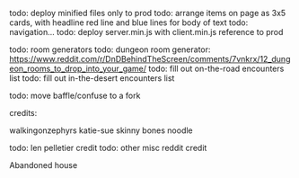 todo: deploy minified files only to prod
todo: arrange items on page as 3x5 cards, with headline red line and blue lines for body of text
todo: navigation...
todo: deploy server.min.js with client.min.js reference to prod

todo: room generators
todo: dungeon room generator: https://www.reddit.com/r/DnDBehindTheScreen/comments/7vnkrx/12_dungeon_rooms_to_drop_into_your_game/
todo: fill out on-the-road encounters list
todo: fill out in-the-desert encounters list

todo: move baffle/confuse to a fork

credits:

walkingonzephyrs
katie-sue
skinny bones noodle

todo: len pelletier credit
todo: other misc reddit credit

Abandoned house